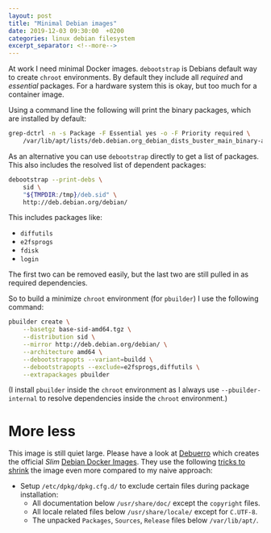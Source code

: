 ```yaml
---
layout: post
title: "Minimal Debian images"
date: 2019-12-03 09:30:00  +0200
categories: linux debian filesystem
excerpt_separator: <!--more-->
---
```


At work I need minimal Docker images.
`debootstrap` is Debians default way to create `chroot` environments.
By default they include all *required* and *essential* packages.
For a hardware system this is okay, but too much for a container image.

<!--more-->

Using a command line the following will print the binary packages, which are installed by default:

```bash
grep-dctrl -n -s Package -F Essential yes -o -F Priority required \
    /var/lib/apt/lists/deb.debian.org_debian_dists_buster_main_binary-amd64_Packages
```

As an alternative you can use `debootstrap` directly to get a list of packages.
This also includes the resolved list of dependent packages:

```bash
debootstrap --print-debs \
    sid \
    "${TMPDIR:/tmp}/deb.sid" \
    http://deb.debian.org/debian/
```

This includes packages like:

* `diffutils`
* `e2fsprogs`
* `fdisk`
* `login`

The first two can be removed easily, but the last two are still pulled in as required dependencies.

So to build a minimize `chroot` environment (for `pbuilder`) I use the following command:

```bash
pbuilder create \
    --basetgz base-sid-amd64.tgz \
    --distribution sid \
    --mirror http://deb.debian.org/debian/ \
    --architecture amd64 \
    --debootstrapopts --variant=buildd \
    --debootstrapopts --exclude=e2fsprogs,diffutils \
    --extrapackages pbuilder
```

(I install `pbuilder` inside the `chroot` environment as I always use `--pbuilder-internal` to resolve dependencies inside the `chroot` environment.)

More less
=========

This image is still quiet large.
Please have a look at [Debuerro](https://github.com/debuerreotype/debuerreotype) which creates the official *Slim* [Debian Docker Images](https://hub.docker.com/_/debian).
They use the following [tricks to shrink](https://github.com/debuerreotype/debuerreotype/blob/master/scripts/debuerreotype-minimizing-config) the image even more compared to my naive approach:

* Setup `/etc/dpkg/dpkg.cfg.d/` to exclude certain files during package installation:
  * All documentation below `/usr/share/doc/` except the `copyright` files.
  * All locale related files below `/usr/share/locale/` except for `C.UTF-8`.
  * The unpacked `Packages`, `Sources`, `Release` files below `/var/lib/apt/`.
